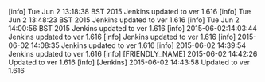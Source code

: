 [info] Tue Jun  2 13:18:38 BST 2015 Jenkins updated to ver 1.616
[info] Tue Jun  2 13:48:23 BST 2015 Jenkins updated to ver 1.616
[info] Tue Jun  2 14:00:56 BST 2015 Jenkins updated to ver 1.616
[info] 2015-06-02:14:03:44 Jenkins updated to ver 1.616
[info]  Jenkins updated to ver 1.616
[info] 2015-06-02 14:08:35 Jenkins updated to ver 1.616
[info] 2015-06-02 14:39:54 Jenkins updated to ver 1.616
[info] [FRIENDLY_NAME] 2015-06-02 14:42:26 Updated to ver 1.616
[info] [Jenkins] 2015-06-02 14:43:58 Updated to ver 1.616
